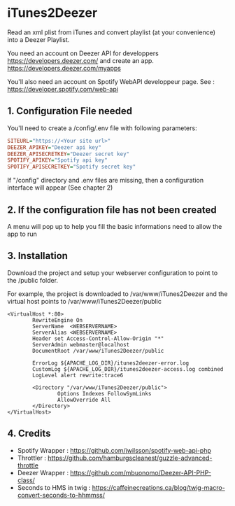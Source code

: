 # iTunes2Deezer
Read an xml plist from iTunes and convert playlist (at your convenience) into a Deezer Playlist. 

You need an account on Deezer API for developpers https://developers.deezer.com/ and create an app. https://developers.deezer.com/myapps


You'll also need an account on Spotify WebAPI developpeur page. See : https://developer.spotify.com/web-api

## 1. Configuration File needed
You'll need to create a /config/.env file with following parameters:
```ini
SITEURL="https://<Your site url>"
DEEZER_APIKEY="Deezer api key"
DEEZER_APISECRETKEY="Deezer secret key"
SPOTIFY_APIKEY="Spotify api key"
SPOTIFY_APISECRETKEY="Spotify secret key"
```
If "/config" directory and .env files are missing, then a configuration interface will appear (See chapter 2)

## 2. If the configuration file has not been created
A menu will pop up to help you fill the basic informations need to allow the app to run

## 3. Installation
Download the project and setup your webserver configuration to point to the /public folder.

For example, the project is downloaded to /var/www/iTunes2Deezer and the virtual host points to /var/www/iTunes2Deezer/public

```ApacheConf
<VirtualHost *:80>
        RewriteEngine On
        ServerName  <WEBSERVERNAME>
        ServerAlias <WEBSERVERNAME>
        Header set Access-Control-Allow-Origin "*"
        ServerAdmin webmaster@localhost
        DocumentRoot /var/www/iTunes2Deezer/public

        ErrorLog ${APACHE_LOG_DIR}/itunes2deezer-error.log
        CustomLog ${APACHE_LOG_DIR}/itunes2deezer-access.log combined
        LogLevel alert rewrite:trace6

        <Directory "/var/www/iTunes2Deezer/public">
                Options Indexes FollowSymLinks
                AllowOverride All
        </Directory>
</VirtualHost>
```
## 4. Credits
- Spotify Wrapper : https://github.com/jwilsson/spotify-web-api-php
- Throttler : https://github.com/hamburgscleanest/guzzle-advanced-throttle
- Deezer Wrapper : https://github.com/mbuonomo/Deezer-API-PHP-class/
- Seconds to HMS in twig : https://caffeinecreations.ca/blog/twig-macro-convert-seconds-to-hhmmss/